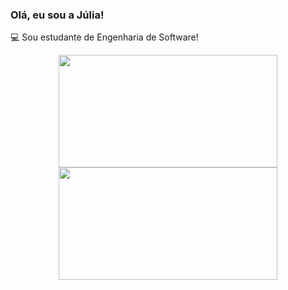 ### Olá, eu sou a Júlia!
💻 Sou estudante de Engenharia de Software!


<div align="center">
  <a href="https://github.com/juliadimas">
  <img height="180em" width="350em" src="https://github-readme-stats.vercel.app/api?username=juliadimas&show_icons=true&theme=dracula&include_all_commits=true&count_private=true"/>
  <img height="180em" width="350em" src="https://github-readme-stats.vercel.app/api/top-langs/?username=juliadimas&layout=compact&langs_count=7&theme=dracula"/>
</div>

 
